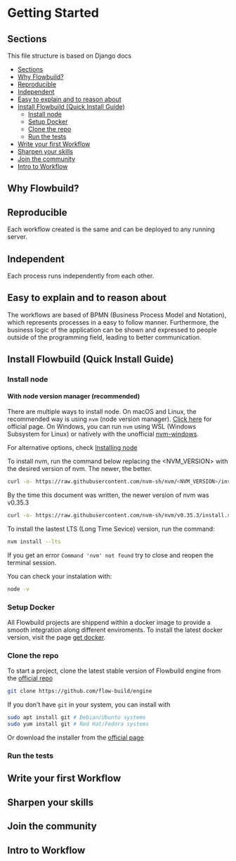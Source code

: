 # Getting Started

## Sections

This file structure is based on Django docs

- [Sections](#sections)
- [Why Flowbuild?](#why-flowbuild)
- [Reproducible](#reproducible)
- [Independent](#independent)
- [Easy to explain and to reason about](#easy-to-explain-and-to-reason-about)
- [Install Flowbuild (Quick Install Guide)](#install-flowbuild-quick-install-guide)
  - [Install node](#install-node)
  - [Setup Docker](#setup-docker)
  - [Clone the repo](#clone-the-repo)
  - [Run the tests](#run-the-tests)
- [Write your first Workflow](#write-your-first-workflow)
- [Sharpen your skills](#sharpen-your-skills)
- [Join the community](#join-the-community)
- [Intro to Workflow](#intro-to-workflow)

## Why Flowbuild?

## Reproducible

Each workflow created is the same and can be deployed to any running server.

## Independent

Each process runs independently from each other.

## Easy to explain and to reason about

The workflows are based of BPMN (Business Process Model and Notation), which represents
processes in a easy to follow manner. Furthermore, the business logic of the application
can be shown and expressed to people outside of the programming field, leading to better
communication.

## Install Flowbuild (Quick Install Guide)

### Install node

#### With node version manager (recommended)

There are multiple ways to install node. On macOS and Linux, the recommended way
is using `nvm` (node version manager). [Click here](https://github.com/nvm-sh/nvm) for official page. On Windows, you can run `nvm` using WSL (Windows Subsystem for Linux) or natively with the unofficial [nvm-windows](https://github.com/coreybutler/nvm-windows).

For alternative options, check [Installing node](./INSTALL_NODE.md)

To install nvm, run the command below replacing the <NVM_VERSION> with the desired version of nvm. The newer, the better.

```sh
curl -o- https://raw.githubusercontent.com/nvm-sh/nvm/<NVM_VERSION>/install.sh | bash
```

By the time this document was written, the newer version of nvm was v0.35.3

```sh
curl -o- https://raw.githubusercontent.com/nvm-sh/nvm/v0.35.3/install.sh | bash
```

To install the lastest LTS (Long Time Sevice) version, run the command:

```sh
nvm install --lts
```

If you get an error ```Command 'nvm' not found``` try to close and reopen the terminal session.

You can check your instalation with:

```sh
node -v
```

### Setup Docker

All Flowbuild projects are shippend within a docker image to provide a smooth integration along different enviroments. To install the latest docker version, visit the page [get docker](https://docs.docker.com/get-docker/).

### Clone the repo

To start a project, clone the latest stable version of Flowbuild engine from the [official repo](https://github.com/flow-build/engine)

```sh
git clone https://github.com/flow-build/engine
```

If you don't have ```git``` in your system, you can install with

```sh
sudo apt install git # Debian/Ubuntu systems
sudo yum install git # Red Hat/Fedora systems
```

Or download the installer from the [official page](https://git-scm.com/downloads)

### Run the tests

## Write your first Workflow

## Sharpen your skills

## Join the community

## Intro to Workflow
